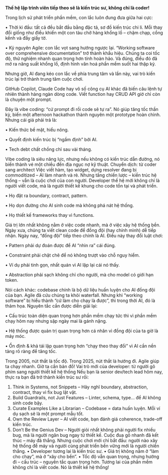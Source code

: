 __Thế hệ lập trình viên tiếp theo sẽ là kiến trúc sư, không chỉ là coder!__

Trong lịch sử phát triển phần mềm, con lắc luôn đung đưa giữa hai cực:

• Thời kì đầu: tất cả đều bắt đầu bằng đặc tả, sơ đồ kiến trúc chi li. Mỗi thay đổi giống như điều khiển một con tàu chở hàng khổng lồ – chậm chạp, cồng kềnh và đầy giấy tờ.

• Kỷ nguyên Agile: con lắc vọt sang hướng ngược lại. “Working software over comprehensive documentation” trở thành khẩu hiệu. Chúng ta coi tốc độ, thử nghiệm nhanh quan trọng hơn tính hoàn hảo. Và đúng, điều đó đã mở ra năng suất khổng lồ, định hình văn hoá phần mềm suốt hai thập kỷ.

Nhưng giờ, AI đang kéo con lắc về phía trung tâm và lần này, vai trò kiến trúc lại trở thành trung tâm cuộc chơi.

GitHub Copilot, Claude Code hay vô số công cụ AI khác đã biến câu lệnh tự nhiên thành hàng ngàn dòng code. Viết function hay CRUD API giờ chỉ còn là chuyện một prompt.

Đây là vibe coding: “cứ prompt đi rồi code sẽ tự ra”. Nó giúp tăng tốc thần kỳ, biến một afternoon hackathon thành nguyên một prototype hoàn chỉnh. Nhưng cái giá phải trả là:

• Kiến thức bề mặt, hiểu nông.

• Quyết định kiến trúc bị “ngầm định” bởi AI.

• Tech debt chất chồng chỉ sau vài tháng.

Vibe coding là siêu năng lực, nhưng nếu không có kiến trúc dẫn đường, nó biến thành vé một chiều đến địa ngục nợ kỹ thuật.
Chuyển dịch: từ coder sang architect
Việc viết hàm, tạo widget, dựng resolver đang bị commoditized – AI làm nhanh và rẻ. Nhưng tầng chiến lược – kiến trúc hệ thống – vẫn là cuộc chơi của con người.
Developer thế hệ mới không chỉ là người viết code, mà là người thiết kế khung cho code tồn tại và phát triển.

• Họ đặt ra boundary, contract, pattern.

• Họ dọn đường cho AI sinh code mà không phá nát hệ thống.

• Họ thiết kế frameworks thay vì functions.

Giá trị lớn nhất không nằm ở việc code nhanh, mà ở việc xây hệ thống bền.
Ngày xưa, chúng ta viết clean code để đồng đội (hay chính mình) dễ tiếp nhận.
Ngày nay, “đồng đội” tiếp theo chính là AI.
Điều này thay đổi luật chơi:

• Pattern phải dự đoán được để AI “nhìn ra” cái đúng.

• Constraint phải chặt chẽ để nó không trượt vào chỗ nguy hiểm.

• Ví dụ phải tinh gọn, nhất quán vì AI lặp lại cái nó thấy.

• Abstraction phải sạch không chỉ cho người, mà cho model có giới hạn token.

Nói cách khác: codebase chính là bộ dữ liệu huấn luyện cho AI đồng đội của bạn.
Agile đã cứu chúng ta khỏi waterfall. Nhưng khi “working software” bị hiểu thành “cứ làm cho chạy là được”, thì trong thời AI, đó là thảm họa.
Nguyên tắc cần được diễn giải lại:

• Cấu trúc toàn diện quan trọng hơn phần mềm chạy tức thì vì phần mềm chạy hôm nay nhưng sập ngày mai là gánh nặng.

• Hệ thống được quản trị quan trọng hơn cá nhân vì đồng đội của ta giờ là máy móc.

• Ổn định & khả tái lập quan trọng hơn “chạy theo thay đổi” vì AI cần nền tảng rõ ràng để tăng tốc.

Trong 2005, nút thắt là tốc độ. Trong 2025, nút thắt là hướng đi.
Agile giúp ta chạy nhanh. Giờ ta cần bản đồ!
Vai trò mới của developer: từ người gõ phím sang người thiết kế hệ thống
Nếu bạn là senior dev/tech lead hôm nay, thực ra bạn đã trở thành kiến trúc sư rồi:

1. Think in Systems, not Snippets
– Hãy nghĩ boundary, abstraction, contract, thay vì fix bug lặt vặt.
2. Build Guardrails, not Just Features
– Linter, schema, type… để AI không sinh code bậy.
3. Curate Examples Like a Librarian
– Codebase = data huấn luyện. Mỗi ví dụ sạch sẽ là một prompt mẫu tốt.
4. Own the Review Layer
– AI viết code, bạn đánh giá coherence, trade-off kiến trúc.
5. Don’t Be the Genius Dev
– Người giỏi nhất không phải người fix nhiều bug, mà là người ngăn bug ngay từ thiết kế.
Cuộc đua gõ nhanh đã kết thúc – máy đã thắng. Nhưng cuộc chơi mới chỉ bắt đầu: người nào xây hệ thống để máy và người cùng phát triển bền vững mới là người chiến thắng.
• Developer tương lai là kiến trúc sư.
• Giá trị không nằm ở “làm cho chạy”, mà ở “xây cho bền”.
• Tốc độ vẫn quan trọng, nhưng hướng đi – cấu trúc – nguyên tắc quan trọng hơn.
Tương lai của phần mềm không chỉ là viết code. Nó là thiết kế hệ thống!
